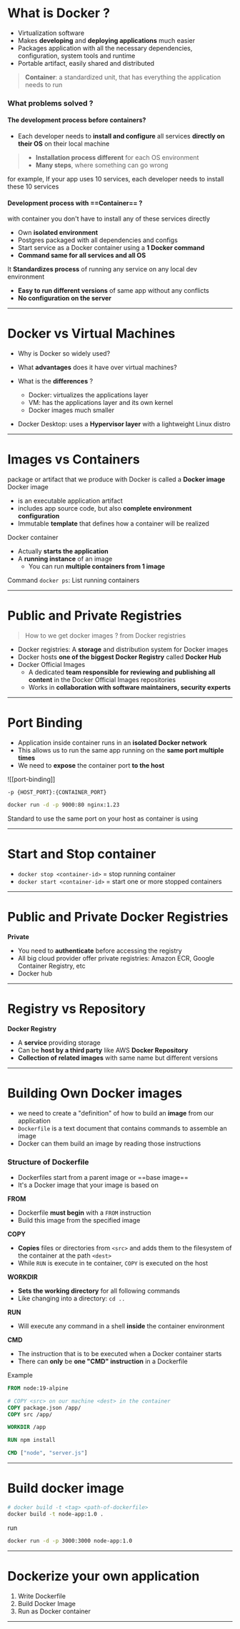 # What is Docker ?

- Virtualization software
- Makes **developing** and **deploying applications** much easier
- Packages application with all the necessary dependencies, configuration, system tools and runtime
- Portable artifact, easily shared and distributed

> **Container**: a standardized unit, that has everything the application needs to run

### What problems solved ?

#### The development process before containers?

- Each developer needs to **install and configure** all services **directly on their OS** on their local machine

> - **Installation process different** for each OS environment
> - **Many steps**, where something can go wrong

for example, If your app uses 10 services, each developer needs to install these 10 services

#### Development process with ==Container== ?

with container you don't have to install any of these services directly

- Own **isolated environment**
- Postgres packaged with all dependencies and configs
- Start service as a Docker container using a **1 Docker command**
- **Command same for all services and all OS**

It **Standardizes process** of running any service on any local dev environment

- **Easy to run different versions** of same app without any conflicts
- **No configuration on the server**

---

# Docker vs Virtual Machines

- Why is Docker so widely used?
- What **advantages** does it have over virtual machines?
- What is the **differences** ?

  - Docker: virtualizes the applications layer
  - VM: has the applications layer and its own kernel
  - Docker images much smaller

- Docker Desktop: uses a **Hypervisor layer** with a lightweight Linux distro

---

# Images vs Containers

package or artifact that we produce with Docker is called a **Docker image**
Docker image

- is an executable application artifact
- includes app source code, but also **complete environment configuration**
- Immutable **template** that defines how a container will be realized

Docker container

- Actually **starts the application**
- A **running instance** of an image
  - You can run **multiple containers from 1 image**

Command
`docker ps`: List running containers

---

# Public and Private Registries

> How to we get docker images ?
> from Docker registries

- Docker registries: A **storage** and distribution system for Docker images
- Docker hosts **one of the biggest Docker Registry** called **Docker Hub**
- Docker Official Images
  - A dedicated **team responsible for reviewing and publishing all content** in the Docker Official Images repositories
  - Works in **collaboration with software maintainers, security experts**

---

# Port Binding

- Application inside container runs in an **isolated Docker network**
- This allows us to run the same app running on the **same port multiple times**
- We need to **expose** the container port **to the host**

![[port-binding]]

`-p {HOST_PORT}:{CONTAINER_PORT}`

```sh
docker run -d -p 9000:80 nginx:1.23
```

Standard to use the same port on your host as container is using

---

# Start and Stop container

- `docker stop <container-id>` = stop running container
- `docker start <container-id>` = start one or more stopped containers

---

# Public and Private Docker Registries

**Private**

- You need to **authenticate** before accessing the registry
- All big cloud provider offer private registries: Amazon ECR, Google Container Registry, etc
- Docker hub

---

# Registry vs Repository

**Docker Registry**

- A **service** providing storage
- Can be **host by a third party** like AWS
  **Docker Repository**
- **Collection of related images** with same name but different versions

---

# Building Own Docker images

- we need to create a "definition" of how to build an **image** from our application
- `Dockerfile` is a text document that contains commands to assemble an image
- Docker can them build an image by reading those instructions

### Structure of Dockerfile

- Dockerfiles start from a parent image or ==base image==
- It's a Docker image that your image is based on

**FROM**

- Dockerfile **must begin** with a `FROM` instruction
- Build this image from the specified image

**COPY**

- **Copies** files or directories from `<src>` and adds them to the filesystem of the container at the path `<dest>`
- While `RUN` is execute in te container, `COPY` is executed on the host

**WORKDIR**

- **Sets the working directory** for all following commands
- Like changing into a directory: `cd .. `

**RUN**

- Will execute any command in a shell **inside** the container environment

**CMD**

- The instruction that is to be executed when a Docker container starts
- There can **only** be **one "CMD" instruction** in a Dockerfile

Example

```Dockerfile
FROM node:19-alpine

# COPY <src> on our machine <dest> in the container
COPY package.json /app/
COPY src /app/

WORKDIR /app

RUN npm install

CMD ["node", "server.js"]
```

---

# Build docker image

```sh
# docker build -t <tag> <path-of-dockerfile>
docker build -t node-app:1.0 .
```

run

```sh
docker run -d -p 3000:3000 node-app:1.0
```

---

# Dockerize your own application

1. Write Dockerfile
2. Build Docker Image
3. Run as Docker container

---

